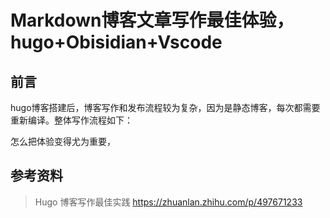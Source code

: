 # Markdown博客文章写作最佳体验，hugo+Obisidian+Vscode


<!--more-->

## 前言

hugo博客搭建后，博客写作和发布流程较为复杂，因为是静态博客，每次都需要重新编译。整体写作流程如下：


怎么把体验变得尤为重要，



## 

## 参考资料

> Hugo 博客写作最佳实践  https://zhuanlan.zhihu.com/p/497671233

